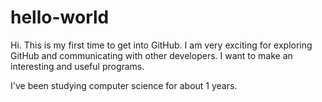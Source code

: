 # hello-world

Hi. This is my first time to get into GitHub.
I am very exciting for exploring GitHub and communicating with other developers.
I want to make an interesting and useful programs. 

I've been studying computer science for about 1 years.
